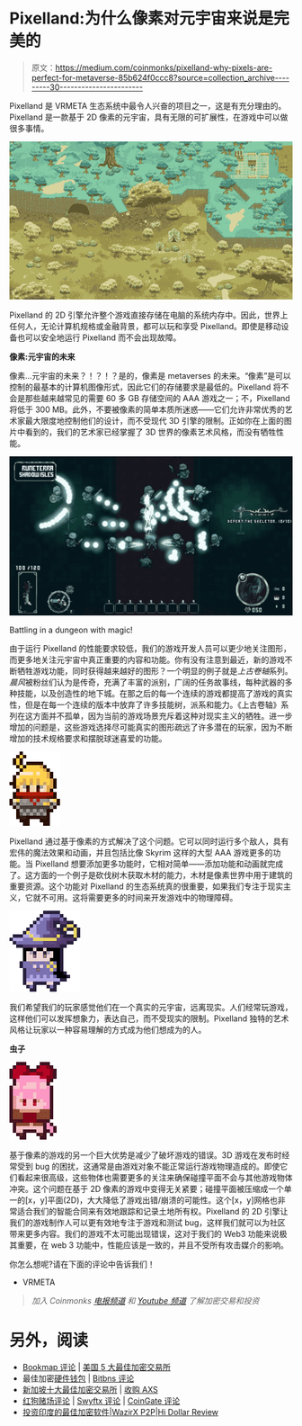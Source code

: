# Pixelland:为什么像素对元宇宙来说是完美的

> 原文：<https://medium.com/coinmonks/pixelland-why-pixels-are-perfect-for-metaverse-85b624f0ccc8?source=collection_archive---------30----------------------->

Pixelland 是 VRMETA 生态系统中最令人兴奋的项目之一，这是有充分理由的。Pixelland 是一款基于 2D 像素的元宇宙，具有无限的可扩展性，在游戏中可以做很多事情。

![](img/e3a89f92db654e8f78a50dd71f920129.png)

Pixelland 的 2D 引擎允许整个游戏直接存储在电脑的系统内存中。因此，世界上任何人，无论计算机规格或金融背景，都可以玩和享受 Pixelland。即使是移动设备也可以安全地运行 Pixelland 而不会出现故障。

**像素:元宇宙的未来**

像素…元宇宙的未来？！？！？是的，像素是 metaverses 的未来。“像素”是可以控制的最基本的计算机图像形式，因此它们的存储要求是最低的。Pixelland 将不会是那些越来越常见的需要 60 多 GB 存储空间的 AAA 游戏之一；不，Pixelland 将低于 300 MB。此外，不要被像素的简单本质所迷惑——它们允许非常优秀的艺术家最大限度地控制他们的设计，而不受现代 3D 引擎的限制。正如你在上面的图片中看到的，我们的艺术家已经掌握了 3D 世界的像素艺术风格，而没有牺牲性能。

![](img/fd6afd9b65df0e4cce428d6b2eda2f74.png)

Battling in a dungeon with magic!

由于运行 Pixelland 的性能要求较低，我们的游戏开发人员可以更少地关注图形，而更多地关注元宇宙中真正重要的内容和功能。你有没有注意到最近，新的游戏不断牺牲游戏功能，同时获得越来越好的图形？一个明显的例子就是*上古卷轴*系列。*晨风*被粉丝们认为是传奇，充满了丰富的派别，广阔的任务故事线，每种武器的多种技能，以及创造性的地下城。在那之后的每一个连续的游戏都提高了游戏的真实性，但是在每一个连续的版本中放弃了许多技能树，派系和能力。《上古卷轴》系列在这方面并不孤单，因为当前的游戏场景充斥着这种对现实主义的牺牲。进一步增加的问题是，这些游戏选择尽可能真实的图形疏远了许多潜在的玩家，因为不断增加的技术规格要求和摆脱球迷喜爱的功能。

![](img/2d9e6ec7bc5ed5d8e74f7159e9c1f026.png)

Pixelland 通过基于像素的方式解决了这个问题。它可以同时运行多个敌人，具有宏伟的魔法效果和动画，并且包括比像 Skyrim 这样的大型 AAA 游戏更多的功能。当 Pixelland 想要添加更多功能时，它相对简单——添加功能和动画就完成了。这方面的一个例子是砍伐树木获取木材的能力，木材是像素世界中用于建筑的重要资源。这个功能对 Pixelland 的生态系统真的很重要，如果我们专注于现实主义，它就不可用。这将需要更多的时间来开发游戏中的物理障碍。

![](img/a549b7c892c44c1adb0af73c544292a1.png)

我们希望我们的玩家感觉他们在一个真实的元宇宙，远离现实。人们经常玩游戏，这样他们可以发挥想象力，表达自己，而不受现实的限制。Pixelland 独特的艺术风格让玩家以一种容易理解的方式成为他们想成为的人。

**虫子**

![](img/af1a2c546133aae487a47d188489397e.png)

基于像素的游戏的另一个巨大优势是减少了破坏游戏的错误。3D 游戏在发布时经常受到 bug 的困扰，这通常是由游戏对象不能正常运行游戏物理造成的。即使它们看起来很高级，这些物体也需要更多的关注来确保碰撞平面不会与其他游戏物体冲突。这个问题在基于 2D 像素的游戏中变得无关紧要；碰撞平面被压缩成一个单一的[x，y]平面(2D)，大大降低了游戏出错/崩溃的可能性。这个[x，y]网格也非常适合我们的智能合同来有效地跟踪和记录土地所有权。Pixelland 的 2D 引擎让我们的游戏制作人可以更有效地专注于游戏和测试 bug，这样我们就可以为社区带来更多内容。我们的游戏不太可能出现错误，这对于我们的 Web3 功能来说极其重要，在 web 3 功能中，性能应该是一致的，并且不受所有攻击媒介的影响。

你怎么想呢?请在下面的评论中告诉我们！

*   VRMETA

> *加入 Coinmonks* [*电报频道*](https://t.me/coincodecap) *和* [*Youtube 频道*](https://www.youtube.com/c/coinmonks/videos) *了解加密交易和投资*

# 另外，阅读

*   [Bookmap 评论](https://coincodecap.com/bookmap-review-2021-best-trading-software) | [美国 5 大最佳加密交易所](https://coincodecap.com/crypto-exchange-usa)
*   最佳加密[硬件钱包](/coinmonks/hardware-wallets-dfa1211730c6) | [Bitbns 评论](/coinmonks/bitbns-review-38256a07e161)
*   [新加坡十大最佳加密交易所](https://coincodecap.com/crypto-exchange-in-singapore) | [收购 AXS](https://coincodecap.com/buy-axs-token)
*   [红狗赌场评论](https://coincodecap.com/red-dog-casino-review) | [Swyftx 评论](https://coincodecap.com/swyftx-review) | [CoinGate 评论](https://coincodecap.com/coingate-review)
*   [投资印度的最佳加密软件](https://coincodecap.com/best-crypto-to-invest-in-india-in-2021)|[WazirX P2P](https://coincodecap.com/wazirx-p2p)|[Hi Dollar Review](https://coincodecap.com/hi-dollar-review)